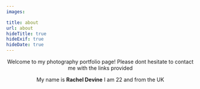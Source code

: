 ```yaml
---
images:

title: about
url: about
hideTitle: true
hideExif: true
hideDate: true
---
```


<div align="center">
	<p>
        Welcome to my photography portfolio page! Please dont hesitate to contact me with the links provided
	</p>
	<p>
		My name is <strong>Rachel Devine</strong> I am 22 and from the UK
	</p>
</div>



